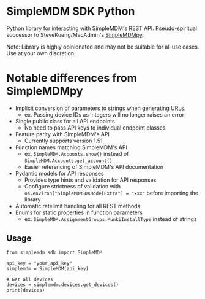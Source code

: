 # SimpleMDM SDK Python

Python library for interacting with SimpleMDM's REST API. Pseudo-spiritual successor to SteveKueng/MacAdmin's [SimpleMDMpy](https://github.com/macadmins/simpleMDMpy).

Note: Library is highly opinionated and may not be suitable for all use cases. Use at your own discretion.


# Notable differences from SimpleMDMpy

- Implicit conversion of parameters to strings when generating URLs.
  - ex. Passing device IDs as integers will no longer raises an error
- Single public class for all API endpoints
  - No need to pass API keys to individual endpoint classes
- Feature parity with SimpleMDM's API
  - Currently supports version 1.51
- Function names matching SimpleMDM's API
  - ex. `SimpleMDM.Accounts.show()` instead of `SimpleMDM.Accounts.get_account()`
  - Easier referencing of SimpleMDM's API documentation
- Pydantic models for API responses
  - Provides type hints and validation for API responses
  - Configure strictness of validation with `os.environ["SimpleMDMSDKModelExtra"] = "xxx"` before importing the library
- Automatic ratelimit handling for all REST methods
- Enums for static properties in function parameters
  - ex. `SimpleMDM.AssignmentGroups.MunkiInstallType` instead of strings


## Usage

```
from simplemdm_sdk import SimpleMDM

api_key = "your_api_key"
simplemdm = SimpleMDM(api_key)

# Get all devices
devices = simplemdm.devices.get_devices()
print(devices)
```